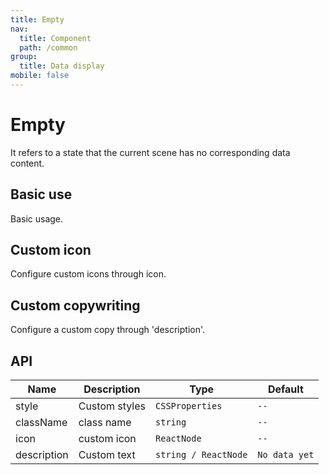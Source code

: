 ```yaml
---
title: Empty
nav:
  title: Component
  path: /common
group:
  title: Data display
mobile: false
---
```


# Empty

It refers to a state that the current scene has no corresponding data content.

## Basic use

Basic usage.

<code src="./demos/index1.tsx"></code>

## Custom icon

Configure custom icons through icon.

<code src="./demos/index2.tsx"></code>

## Custom copywriting

Configure a custom copy through 'description'.

<code src="./demos/index3.tsx"></code>

## API

| Name        | Description   | Type                 | Default       |
| ----------- | ------------- | -------------------- | ------------- |
| style       | Custom styles | `CSSProperties`      | `--`          |
| className   | class name    | `string`             | `--`          |
| icon        | custom icon   | `ReactNode`          | `--`          |
| description | Custom text   | `string / ReactNode` | `No data yet` |

